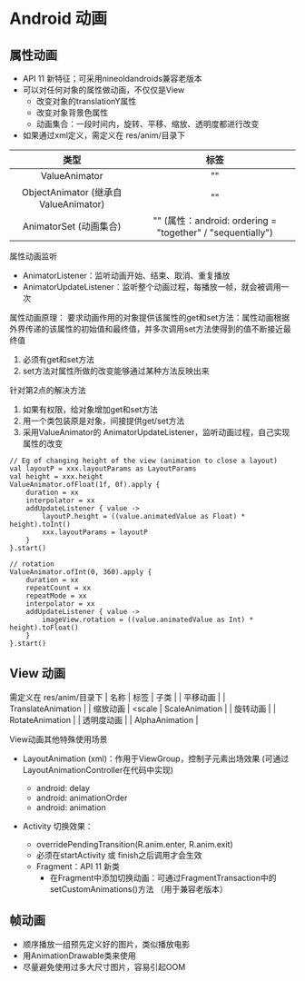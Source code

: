 # Android 动画
## 属性动画
- API 11 新特征；可采用nineoldandroids兼容老版本
- 可以对任何对象的属性做动画，不仅仅是View
    - 改变对象的translationY属性
    - 改变对象背景色属性
    - 动画集合：一段时间内，旋转、平移、缩放、透明度都进行改变
- 如果通过xml定义，需定义在 res/anim/目录下

| 类型 | 标签 |
| :----: | :----: |
| ValueAnimator | "<animator>" |
| ObjectAnimator (继承自ValueAnimator) | "<ObjectAnimator>" |
| AnimatorSet (动画集合) | "<set>" (属性：android: ordering = "together" / "sequentially") |

属性动画监听
- AnimatorListener：监听动画开始、结束、取消、重复播放
- AnimatorUpdateListener：监听整个动画过程，每播放一帧，就会被调用一次

属性动画原理：
要求动画作用的对象提供该属性的get和set方法：属性动画根据外界传递的该属性的初始值和最终值，并多次调用set方法使得到的值不断接近最终值
1. 必须有get和set方法
2. set方法对属性所做的改变能够通过某种方法反映出来

针对第2点的解决方法
1. 如果有权限，给对象增加get和set方法
2. 用一个类包装原是对象，间接提供get/set方法
3. 采用ValueAnimator的 AnimatorUpdateListener，监听动画过程，自己实现属性的改变
```
// Eg of changing height of the view (animation to close a layout)
val layoutP = xxx.layoutParams as LayoutParams
val height = xxx.height
ValueAnimator.ofFloat(1f, 0f).apply {
    duration = xx
    interpolator = xx
    addUpdateListener { value -> 
        layoutP.height = ((value.animatedValue as Float) * height).toInt()
        xxx.layoutParams = layoutP
    }
}.start()

// rotation 
ValueAnimator.ofInt(0, 360).apply {
    duration = xx
    repeatCount = xx
    repeatMode = xx
    interpolator = xx
    addUpdateListener { value -> 
        imageView.rotation = ((value.animatedValue as Int) * height).toFloat()
    }
}.start()

```


## View 动画

需定义在 res/anim/目录下
| 名称 | 标签 | 子类 | 
| 平移动画 | <translate> | TranslateAnimation | 
| 缩放动画 | <scale | ScaleAnimation |
| 旋转动画 | <rotate> | RotateAnimation | 
| 透明度动画 | <alpha> | AlphaAnimation |


View动画其他特殊使用场景
- LayoutAnimation (xml)：作用于ViewGroup，控制子元素出场效果 (可通过LayoutAnimationController在代码中实现)
    - android: delay
    - android: animationOrder
    - android: animation

- Activity 切换效果：
    - overridePendingTransition(R.anim.enter, R.anim.exit)
    - 必须在startActivity 或 finish之后调用才会生效
    - Fragment：API 11 新类
        - 在Fragment中添加切换动画：可通过FragmentTransaction中的setCustomAnimations()方法 （用于兼容老版本）


## 帧动画
- 顺序播放一组预先定义好的图片，类似播放电影
- 用AnimationDrawable类来使用
- 尽量避免使用过多大尺寸图片，容易引起OOM




